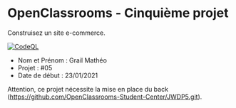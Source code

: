 # OpenClassrooms - Cinquième projet
Construisez un site e-commerce.

[![CodeQL](https://github.com/matheograil/MatheoGrail_5_23012021/actions/workflows/codeql-analysis.yml/badge.svg)](https://github.com/matheograil/MatheoGrail_5_23012021/actions/workflows/codeql-analysis.yml)

- Nom et Prénom : Grail Mathéo
- Projet : #05
- Date de début : 23/01/2021

Attention, ce projet nécessite la mise en place du back (https://github.com/OpenClassrooms-Student-Center/JWDP5.git).
